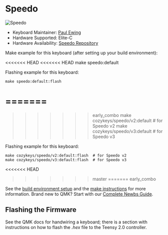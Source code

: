 # Speedo

![Speedo](http://assets.cozykeys.xyz/images/keyboards/speedo/speedo-v3.0-angle-led-front_1600x1600.png)

- Keyboard Maintainer: [Paul Ewing](https://github.com/pcewing)
- Hardware Supported: Elite-C
- Hardware Availability: [Speedo Repository](https://github.com/cozykeys/speedo)

Make example for this keyboard (after setting up your build environment):

<<<<<<< HEAD
<<<<<<< HEAD
    make speedo:default

Flashing example for this keyboard:

    make speedo:default:flash
=======
=======
>>>>>>> early_combo
    make cozykeys/speedo/v2:default  # for Speedo v2
    make cozykeys/speedo/v3:default  # for Speedo v3

Flashing example for this keyboard:

    make cozykeys/speedo/v2:default:flash  # for Speedo v2
    make cozykeys/speedo/v3:default:flash  # for Speedo v3
<<<<<<< HEAD
>>>>>>> master
=======
>>>>>>> early_combo

See the
[build environment setup](https://docs.qmk.fm/#/getting_started_build_tools) and
the [make instructions](https://docs.qmk.fm/#/getting_started_make_guide) for
more information. Brand new to QMK? Start with our
[Complete Newbs Guide](https://docs.qmk.fm/#/newbs).

## Flashing the Firmware

See the QMK docs for handwiring a keyboard; there is a section with
instructions on how to flash the *.hex* file to the Teensy 2.0 controller.

